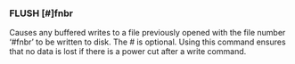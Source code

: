 

### FLUSH [#]fnbr

Causes any buffered writes to a file previously opened with the file number ‘#fnbr’ to be written to disk. The # is optional. Using this command ensures that no data is lost if there is a power cut after a write command.